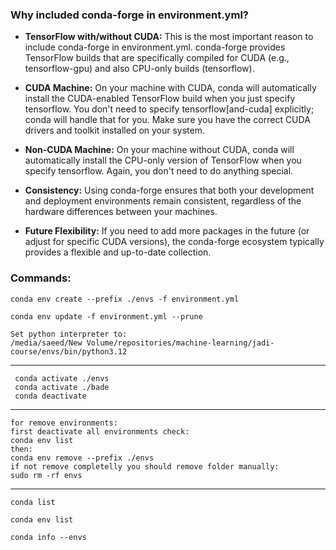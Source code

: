 ###  Why included conda-forge in environment.yml?

* **TensorFlow with/without CUDA:** This is the most important reason to include conda-forge in environment.yml.  conda-forge provides TensorFlow builds that are specifically compiled for CUDA (e.g., tensorflow-gpu) and also CPU-only builds (tensorflow).


* **CUDA Machine:** On your machine with CUDA, conda will automatically install the CUDA-enabled TensorFlow build when you just specify tensorflow. You don't need to specify tensorflow[and-cuda] explicitly; conda will handle that for you.  Make sure you have the correct CUDA drivers and toolkit installed on your system.


* **Non-CUDA Machine:** On your machine without CUDA, conda will automatically install the CPU-only version of TensorFlow when you specify tensorflow.  Again, you don't need to do anything special.


* **Consistency:** Using conda-forge ensures that both your development and deployment environments remain consistent, regardless of the hardware differences between your machines.

* **Future Flexibility:** If you need to add more packages in the future (or adjust for specific CUDA versions), the conda-forge ecosystem typically provides a flexible and up-to-date collection.

### Commands:
```
conda env create --prefix ./envs -f environment.yml
```
```
conda env update -f environment.yml --prune
```
```
Set python interpreter to:  
/media/saeed/New Volume/repositories/machine-learning/jadi-course/envs/bin/python3.12
```

---
     conda activate ./envs
     conda activate ./bade
     conda deactivate
---

```
for remove environments:
first deactivate all environments check:
conda env list
then:
conda env remove --prefix ./envs
if not remove completelly you should remove folder manually:
sudo rm -rf envs
```
---
```
conda list
```
```
conda env list
```
```
conda info --envs
```